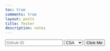 ```yaml
---
toc: true
comments: true
layout: posts
title: Tester
description: notes
---
```


<div id="form" style="display: inline-block;">
    <input id="github-user" placeholder="Github ID">
    <select name="classes" id="class">
        <option value="csa">CSA</option>
        <option value="csp">CSP</option>
        <option value="csse">CSSE</option>
    </select>
    <button onclick="Main()">Click Me</button>
</div>

<div id="Reset" style="display: none;">
    <button onclick="reveal()">Change User</button>
</div>

<img id="img" src="" style="border-radius: 50%; max-width: 200px;">
<h1 id="welcome" style="display: none;"></h1>
<ul id="class-links"></ul>
<h1 id="welcome2" style="display: none;"></h1>
<ul id="repo-links"></ul>

<script>
    const formDiv = document.getElementById("form");
    const reset = document.getElementById("Reset");
    const imgElement = document.getElementById("img");
    const welcome = document.getElementById("welcome");
    const welcome2 = document.getElementById("welcome2");
    const repoLinks = document.getElementById("repo-links");
    const classLinks = document.getElementById("class-links");

    async function reveal() {
        formDiv.style.display = "inline-block";
        reset.style.display = "none";
        repoLinks.innerHTML = "";
        classLinks.innerHTML = "";
        welcome.style.display = "none";
        welcome2.style.display = "none";
        imgElement.src = "";
    }

    async function Main() {
        const username = document.getElementById("github-user").value;
        const ApClass = document.getElementById("class").value;

        const repoPath = `https://github.com/${username}/`;
        const api = `https://api.github.com/users/${username}/repos`;
        const teacherPath = `https://nighthawkcoders.github.io/teacher/${ApClass}`;
        const teacherRepo = `https://github.com/nighthawkcoders`;

        fetch(api)
            .then(response => response.json())
            .then(data => {
                repoLinks.innerHTML = "";
                data.forEach(repo => {
                    const repoName = repo.name;
                    const repoURL = `${repoPath}${repoName}`;

                    const repoLink = document.createElement("a");
                    repoLink.href = repoURL;
                    repoLink.textContent = repoName;

                    const listItem = document.createElement("li");
                    listItem.appendChild(repoLink);

                    repoLinks.appendChild(listItem);
                });

                welcome.style.display = "inline-block";
                welcome2.style.display = "inline-block";
                welcome.innerHTML = `Hello ${username}, here are your ${ApClass} shortcuts`;
                welcome2.innerHTML = `${username}'s Repos`;

                createClassLink(teacherPath, "Teacher Path");
                createClassLink(teacherRepo, "Teacher Repo");
            })
            .catch(error => {
                console.error("Error fetching data:", error);
            });

        const apiUrl = `https://api.github.com/users/${username}`;

        fetch(apiUrl)
            .then(response => response.json())
            .then(data => {
                const avatarUrl = data.avatar_url;
                imgElement.src = avatarUrl;
                console.log("Avatar URL:", avatarUrl);
                formDiv.style.display = "none";
            })
            .catch(error => {
                imgElement.src = "";
                console.error("Error fetching data:", error);
            });

        reset.style.display = "inline-block";
    }

    function createClassLink(url, text) {
        const link = document.createElement("a");
        link.href = url;
        link.textContent = text;
        const listItem = document.createElement("li");
        listItem.appendChild(link);
        classLinks.appendChild(listItem);
    }
</script>
